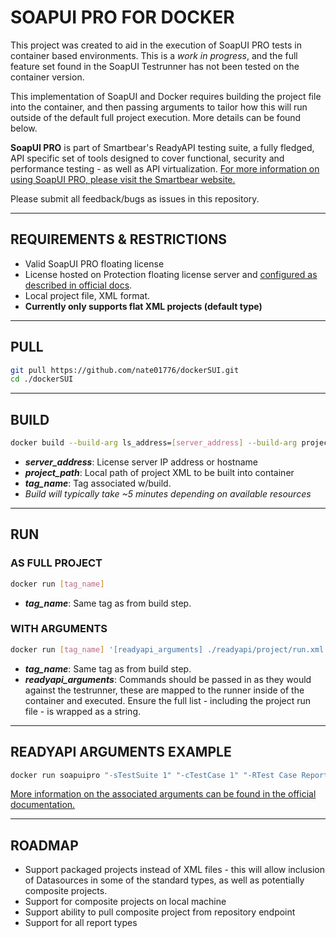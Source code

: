 # SOAPUI PRO FOR DOCKER
This project was created to aid in the execution of SoapUI PRO tests in container based environments. This is a *work in progress*, and the full feature set found in the SoapUI Testrunner has not been tested on the container version.

This implementation of SoapUI and Docker requires building the project file into the container, and then passing arguments to tailor how this will run outside of the default full project execution. More details can be found below.

**SoapUI PRO** is part of Smartbear's ReadyAPI testing suite, a fully fledged, API specific set of tools designed to cover functional, security and performance testing - as well as API virtualization. [For more information on using SoapUI PRO, please visit the Smartbear website.](https://smartbear.com/product/ready-api/soapui/overview/)

Please submit all feedback/bugs as issues in this repository.

------
## REQUIREMENTS & RESTRICTIONS

- Valid SoapUI PRO floating license
- License hosted on Protection floating license server and [configured as described in official docs](https://support.smartbear.com/readyapi/docs/general-info/licensing/activate/floating/configure-license-server.html).
- Local project file, XML format.
- **Currently only supports flat XML projects (default type)**

------
## PULL
``` sh
git pull https://github.com/nate01776/dockerSUI.git
cd ./dockerSUI
```

------
## BUILD
``` sh
docker build --build-arg ls_address=[server_address] --build-arg project_path=[project_path] -t [tag_name] .
```
- ***server_address***: License server IP address or hostname
- ***project_path***: Local path of project XML to be built into container
- ***tag_name***: Tag associated w/build.
- *Build will typically take ~5 minutes depending on available resources*

------
## RUN
### AS FULL PROJECT
```sh
docker run [tag_name]
```
- ***tag_name***: Same tag as from build step.

### WITH ARGUMENTS
```sh
docker run [tag_name] '[readyapi_arguments] ./readyapi/project/run.xml'
```
- ***tag_name***: Same tag as from build step. 
- ***readyapi_arguments***: Commands should be passed in as they would against the testrunner, these are mapped to the runner inside of the container and executed. Ensure the full list - including the project run file - is wrapped as a string.
------

## READYAPI ARGUMENTS EXAMPLE
```sh
docker run soapuipro "-sTestSuite 1" "-cTestCase 1" "-RTest Case Report" "-EDefault environment" ./readyapi/project/run.xml
```
[More information on the associated arguments can be found in the official documentation.](https://support.smartbear.com/readyapi/docs/soapui/running/automating/cli.html)

------

## ROADMAP
- Support packaged projects instead of XML files - this will allow inclusion of Datasources in some of the standard types, as well as potentially composite projects.
- Support for composite projects on local machine
- Support ability to pull composite project from repository endpoint
- Support for all report types
